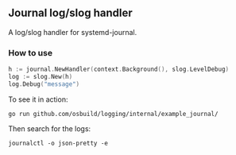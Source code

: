 ## Journal log/slog handler

A log/slog handler for systemd-journal.

### How to use

```go
h := journal.NewHandler(context.Background(), slog.LevelDebug)
log := slog.New(h)
log.Debug("message")
```

To see it in action:

```
go run github.com/osbuild/logging/internal/example_journal/
```

Then search for the logs:

```
journalctl -o json-pretty -e
```
